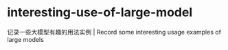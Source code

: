 # interesting-use-of-large-model
记录一些大模型有趣的用法实例 | Record some interesting usage examples of large models
